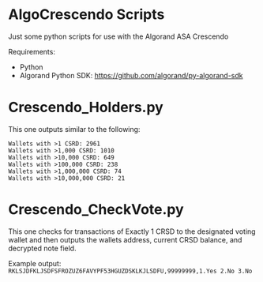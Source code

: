 # AlgoCrescendo Scripts
Just some python scripts for use with the Algorand ASA Crescendo

Requirements:

- Python
- Algorand Python SDK: https://github.com/algorand/py-algorand-sdk


# Crescendo_Holders.py
This one outputs similar to the following:

    Wallets with >1 CSRD: 2961
    Wallets with >1,000 CSRD: 1010
    Wallets with >10,000 CSRD: 649
    Wallets with >100,000 CSRD: 238
    Wallets with >1,000,000 CSRD: 74
    Wallets with >10,000,000 CSRD: 21

# Crescendo_CheckVote.py
This one checks for transactions of Exactly 1 CRSD to the designated voting wallet and then outputs the wallets address, current CRSD balance, and decrypted note field.

Example output:
    `RKLSJDFKLJSDFSFROZUZ6FAVYPF53HGUZDSKLKJLSDFU,99999999,1.Yes 2.No 3.No`

